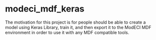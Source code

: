 # modeci_mdf_keras
The motivation for this project is for people should be able to create a model using Keras Library, train it, and then export it to the ModECI MDF environment in order to use it with any MDF compatible tools.
